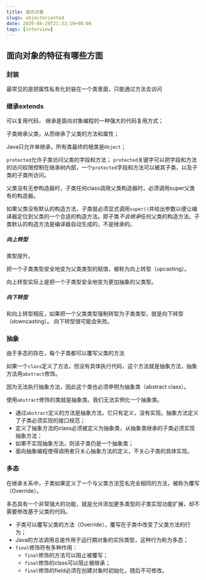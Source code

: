 ```yaml
---
title: 面向对象
slugs: objectoriented
date: 2020-04-29T21:33:19+08:00
tags: [interview]
---
```


## 面向对象的特征有哪些方面

### 封装

最常见的是把属性私有化封装在一个类里面，只能通过方法去访问

<!--more-->

### 继承extends

可以复用代码， 继承是面向对象编程的一种强大的代码复用方式； 

子类继承父类，从而继承了父类的方法和属性；

 Java只允许单继承，所有类最终的根类是`Object`； 

 `protected`允许子类访问父类的字段和方法；  `protected`关键字可以把字段和方法的访问权限控制在继承树内部，一个`protected`字段和方法可以被其子类，以及子类的子类所访问。 

父类没有无参构造器时，子类任何class调用父类构造器时，必须调用super父类有的构造器。

如果父类没有默认的构造方法，子类就必须显式调用`super()`并给出参数以便让编译器定位到父类的一个合适的构造方法。即子类*不会继承*任何父类的构造方法。子类默认的构造方法是编译器自动生成的，不是继承的。

##### 向上转型

类型提升。

把一个子类类型安全地变为父类类型的赋值，被称为向上转型（upcasting）。

向上转型实际上是把一个子类型安全地变为更加抽象的父类型。

##### 向下转型

 和向上转型相反，如果把一个父类类型强制转型为子类类型，就是向下转型（downcasting）。  向下转型很可能会失败。 

### 抽象

 由于多态的存在，每个子类都可以覆写父类的方法 

如果一个`class`定义了方法，但没有具体执行代码，这个方法就是抽象方法，抽象方法用`abstract`修饰。

因为无法执行抽象方法，因此这个类也必须申明为抽象类（abstract class）。

使用`abstract`修饰的类就是抽象类。我们无法实例化一个抽象类。

- 通过`abstract`定义的方法是抽象方法，它只有定义，没有实现。抽象方法定义了子类必须实现的接口规范；
- 定义了抽象方法的class必须被定义为抽象类，从抽象类继承的子类必须实现抽象方法；
- 如果不实现抽象方法，则该子类仍是一个抽象类；
- 面向抽象编程使得调用者只关心抽象方法的定义，不关心子类的具体实现。

### 多态

 在继承关系中，子类如果定义了一个与父类方法签名完全相同的方法，被称为覆写（Override）。

 多态具有一个非常强大的功能，就是允许添加更多类型的子类实现功能扩展，却不需要修改基于父类的代码。 

- 子类可以覆写父类的方法（Override），覆写在子类中改变了父类方法的行为；
- Java的方法调用总是作用于运行期对象的实际类型，这种行为称为多态；
- `final`修饰符有多种作用：
  - `final`修饰的方法可以阻止被覆写；
  - `final`修饰的class可以阻止被继承；
  - `final`修饰的field必须在创建对象时初始化，随后不可修改。

